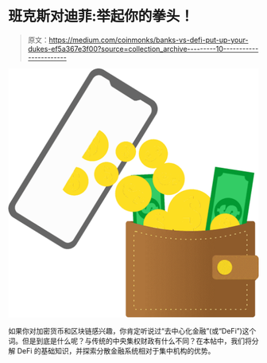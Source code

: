 # 班克斯对迪菲:举起你的拳头！

> 原文：<https://medium.com/coinmonks/banks-vs-defi-put-up-your-dukes-ef5a367e3f00?source=collection_archive---------10----------------------->

![](img/de81f5e91b63fc92499ef72028b9bf84.png)

如果你对加密货币和区块链感兴趣，你肯定听说过“去中心化金融”(或“DeFi”)这个词。但是到底是什么呢？与传统的中央集权财政有什么不同？在本帖中，我们将分解 DeFi 的基础知识，并探索分散金融系统相对于集中机构的优势。
